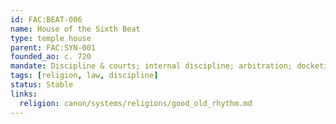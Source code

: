 ```yaml
---
id: FAC:BEAT-006
name: House of the Sixth Beat
type: temple house
parent: FAC:SYN-001
founded_ao: c. 720
mandate: Discipline & courts; internal discipline; arbitration; docketing with civic courts.
tags: [religion, law, discipline]
status: Stable
links:
  religion: canon/systems/religions/good_old_rhythm.md
---
```

